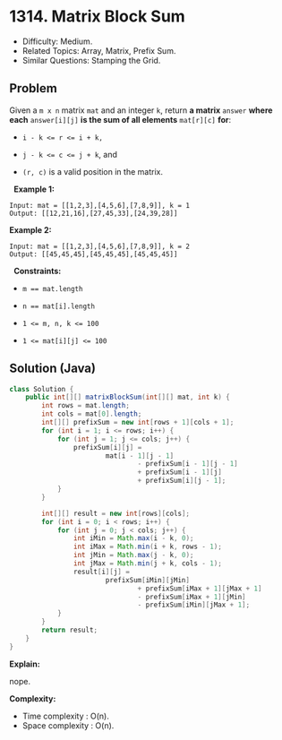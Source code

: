 # 1314. Matrix Block Sum

- Difficulty: Medium.
- Related Topics: Array, Matrix, Prefix Sum.
- Similar Questions: Stamping the Grid.

## Problem

Given a ```m x n``` matrix ```mat``` and an integer ```k```, return **a matrix** ```answer``` **where each** ```answer[i][j]``` **is the sum of all elements** ```mat[r][c]``` **for**:


	
- ```i - k <= r <= i + k,```
	
- ```j - k <= c <= j + k```, and
	
- ```(r, c)``` is a valid position in the matrix.


 
**Example 1:**

```
Input: mat = [[1,2,3],[4,5,6],[7,8,9]], k = 1
Output: [[12,21,16],[27,45,33],[24,39,28]]
```

**Example 2:**

```
Input: mat = [[1,2,3],[4,5,6],[7,8,9]], k = 2
Output: [[45,45,45],[45,45,45],[45,45,45]]
```

 
**Constraints:**


	
- ```m == mat.length```
	
- ```n == mat[i].length```
	
- ```1 <= m, n, k <= 100```
	
- ```1 <= mat[i][j] <= 100```



## Solution (Java)

```java
class Solution {
    public int[][] matrixBlockSum(int[][] mat, int k) {
        int rows = mat.length;
        int cols = mat[0].length;
        int[][] prefixSum = new int[rows + 1][cols + 1];
        for (int i = 1; i <= rows; i++) {
            for (int j = 1; j <= cols; j++) {
                prefixSum[i][j] =
                        mat[i - 1][j - 1]
                                - prefixSum[i - 1][j - 1]
                                + prefixSum[i - 1][j]
                                + prefixSum[i][j - 1];
            }
        }

        int[][] result = new int[rows][cols];
        for (int i = 0; i < rows; i++) {
            for (int j = 0; j < cols; j++) {
                int iMin = Math.max(i - k, 0);
                int iMax = Math.min(i + k, rows - 1);
                int jMin = Math.max(j - k, 0);
                int jMax = Math.min(j + k, cols - 1);
                result[i][j] =
                        prefixSum[iMin][jMin]
                                + prefixSum[iMax + 1][jMax + 1]
                                - prefixSum[iMax + 1][jMin]
                                - prefixSum[iMin][jMax + 1];
            }
        }
        return result;
    }
}
```

**Explain:**

nope.

**Complexity:**

* Time complexity : O(n).
* Space complexity : O(n).
